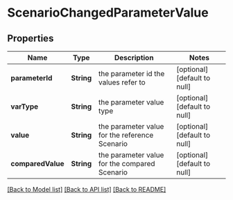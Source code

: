 # ScenarioChangedParameterValue
## Properties

Name | Type | Description | Notes
------------ | ------------- | ------------- | -------------
**parameterId** | **String** | the parameter id the values refer to | [optional] [default to null]
**varType** | **String** | the parameter value type | [optional] [default to null]
**value** | **String** | the parameter value for the reference Scenario | [optional] [default to null]
**comparedValue** | **String** | the parameter value for the compared Scenario | [optional] [default to null]

[[Back to Model list]](../README.md#documentation-for-models) [[Back to API list]](../README.md#documentation-for-api-endpoints) [[Back to README]](../README.md)

